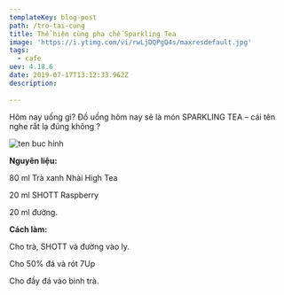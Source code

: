 ```yaml
---
templateKey: blog-post
path: /tro-tai-cung
title: Thể hiện cùng pha chế Sparkling Tea
image: 'https://i.ytimg.com/vi/rwLjDQPgQ4s/maxresdefault.jpg' 
tags:
  - cafe
uev: 4.18.6
date: 2019-07-17T13:12:33.962Z
description:
 
---
```


Hôm nay uống gì?
Đồ uống hôm nay sẽ là món SPARKLING TEA – cái tên nghe rất lạ đúng không ?

![ten buc hinh](https://vietblend.vn/wp-content/uploads/2018/12/img_3128.jpg "ten buc hinh")

**Nguyên liệu:**

80 ml Trà xanh Nhài High Tea

20 ml SHOTT Raspberry

20 ml đường.

**Cách làm:**

Cho trà, SHOTT và đường vào ly.

Cho 50% đá và rót 7Up

Cho đầy đá vào bình trà.